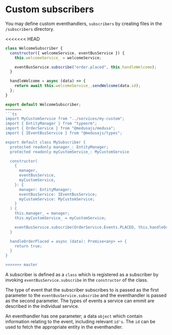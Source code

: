 # Custom subscribers

You may define custom eventhandlers, `subscribers` by creating files in the `/subscribers` directory.

<<<<<<< HEAD
```js
class WelcomeSubscriber {
  constructor({ welcomeService, eventBusService }) {
    this.welcomeService_ = welcomeService;

    eventBusService.subscribe("order.placed", this.handleWelcome);
  }

  handleWelcome = async (data) => {
    return await this.welcomeService_.sendWelcome(data.id);
  };
}

export default WelcomeSubscriber;
=======
```ts
import MyCustomService from "../services/my-custom";
import { EntityManager } from "typeorm";
import { OrderService } from "@medusajs/medusa";
import { IEventBusService } from "@medusajs/types";

export default class MySubscriber {
  protected readonly manager_: EntityManager;
  protected readonly myCustomService_: MyCustomService

  constructor(
    {
      manager,
      eventBusService,
      myCustomService,
    }: {
      manager: EntityManager;
      eventBusService: IEventBusService;
      myCustomService: MyCustomService;
    }
  ) {
    this.manager_ = manager;
    this.myCustomService_ = myCustomService;

    eventBusService.subscribe(OrderService.Events.PLACED, this.handleOrderPlaced);
  }

  handleOrderPlaced = async (data): Promise<any> => {
    return true;
  }
}

>>>>>>> master
```

A subscriber is defined as a `class` which is registered as a subscriber by invoking `eventBusService.subscribe` in the `constructor` of the class.

The type of event that the subscriber subscribes to is passed as the first parameter to the `eventBusService.subscribe` and the eventhandler is passed as the second parameter. The types of events a service can emmit are described in the individual service.

An eventhandler has one parameter; a data `object` which contain information relating to the event, including relevant `id's`. The `id` can be used to fetch the appropriate entity in the eventhandler.
